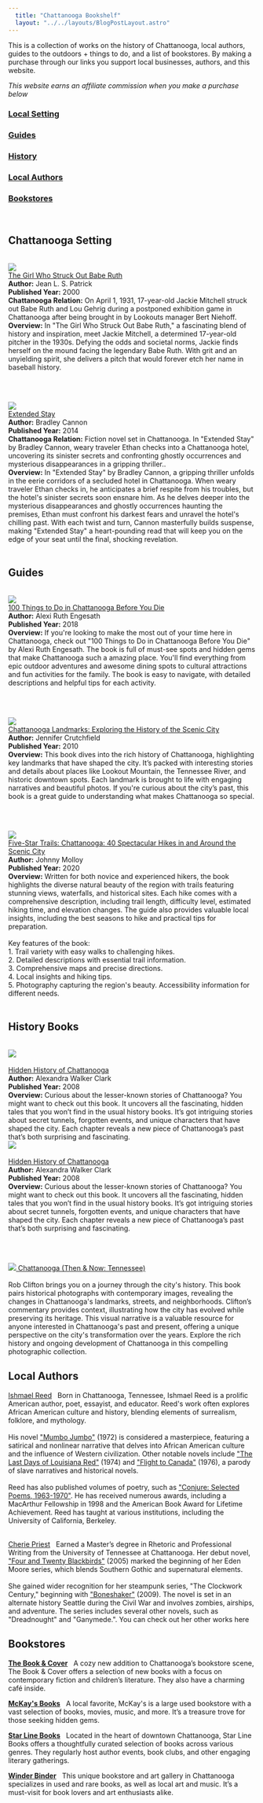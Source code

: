 ```yaml
---
  title: "Chattanooga Bookshelf"
  layout: "../../layouts/BlogPostLayout.astro"
---
```



This is a collection of works on the history of Chattanooga, local authors, guides to the outdoors + things to do, and a list of bookstores. By making a purchase through our links you support local businesses, authors, and this website.

*This website earns an affiliate commission when you make a purchase below*

<div class="flex justify-evenly flex-wrap mb-1 bookstore-nav-wrapper">
  <h3 class="bookstore-h3"><a href="#setting">Local Setting</a></h4>
  <h3 class="bookstore-h3"><a href="#guides">Guides</a></h4>
  <h3 class="bookstore-h3"><a href="#history">History</a></h4>
  <h3 class="bookstore-h3"><a href="#authors"> Local Authors</a></h4>
  <h3 class="bookstore-h3"><a href="#bookstores">Bookstores</a></h4>
</div>

<br>
<h2 class="bookstore-h2" id="setting">Chattanooga Setting</h2>

<br>
<div class="book-img-title mb-1">
  <a href="https://amzn.to/4aQqDin" target="_blank">
    <img src="/images/bookshelf_giftshop/chattanooga/babe_ruth.jpg" class="book-size">
  </a>
</div>
<div class="mb-0p5">
  <a href="https://amzn.to/4aQqDin" target="_blank">The Girl Who Struck Out Babe Ruth</a>
</div>
<div class="mb-0p2">
  <b>Author:</b> Jean L. S. Patrick <span></span>
</div>
<div class="mb-0p2">
  <b>Published Year:</b> 2000<span></span>
</div>
<div class="mb-0p2">
  <b>Chattanooga Relation:</b> On April 1, 1931, 17-year-old Jackie Mitchell struck out Babe Ruth and Lou Gehrig during a postponed exhibition game in Chattanooga after being brought in by Lookouts manager Bert Niehoff. <span></span>
</div>
<div class="mb-0p2">
  <b>Overview:</b> In "The Girl Who Struck Out Babe Ruth," a fascinating blend of history and inspiration, meet Jackie Mitchell, a determined 17-year-old pitcher in the 1930s. Defying the odds and societal norms, Jackie finds herself on the mound facing the legendary Babe Ruth. With grit and an unyielding spirit, she delivers a pitch that would forever etch her name in baseball history. <span></span>
</div>

<br><br>
<div class="book-img-title mb-1">
  <a href="https://amzn.to/4cAlegy" target="_blank">
    <img src="/images/bookshelf_giftshop/chattanooga/extended_stay.jpg" class="book-size">
  </a>
</div>
<div class="mb-0p5">
  <a href="https://amzn.to/4cAlegy" target="_blank">Extended Stay</a>
</div>
<div class="mb-0p2">
  <b>Author:</b> Bradley Cannon<span></span>
</div>
<div class="mb-0p2">
  <b>Published Year:</b> 2014<span></span>
</div>
<div class="mb-0p2">
  <b>Chattanooga Relation:</b> Fiction novel set in Chattanooga. In "Extended Stay" by Bradley Cannon, weary traveler Ethan checks into a Chattanooga hotel, uncovering its sinister secrets and confronting ghostly occurrences and mysterious disappearances in a gripping thriller.. <span></span>
</div>
<div class="mb-0p2">
  <b>Overview:</b> In "Extended Stay" by Bradley Cannon, a gripping thriller unfolds in the eerie corridors of a secluded hotel in Chattanooga. When weary traveler Ethan checks in, he anticipates a brief respite from his troubles, but the hotel's sinister secrets soon ensnare him. As he delves deeper into the mysterious disappearances and ghostly occurrences haunting the premises, Ethan must confront his darkest fears and unravel the hotel's chilling past. With each twist and turn, Cannon masterfully builds suspense, making "Extended Stay" a heart-pounding read that will keep you on the edge of your seat until the final, shocking revelation. <span></span>
</div>


<br>
<h2 class="bookstore-h2 mt-3" id="guides">Guides</h2>
<br>
<div class="book-img-title mb-1">
  <a href="https://amzn.to/3XdDO9U" target="_blank">
    <img src="/images/bookshelf_giftshop/chattanooga/100_things_chatt.jpg" class="book-size mr-2p5">
  </a>
</div>
<div class="mb-0p5">
  <a href="https://amzn.to/3XdDO9U" target="_blank">100 Things to Do in Chattanooga Before You Die</a>
</div>
<div class="mb-0p2">
  <b>Author:</b> Alexi Ruth Engesath<span></span>
</div>
<div class="mb-0p2">
  <b>Published Year:</b> 2018<span></span>
</div>
<div class="mb-0p2">
  <b>Overview:</b> If you're looking to make the most out of your time here in Chattanooga, check out "100 Things to Do in Chattanooga Before You Die" by Alexi Ruth Engesath. The book is full of must-see spots and hidden gems that make Chattanooga such a amazing place. You'll find everything from epic outdoor adventures and awesome dining spots to cultural attractions and fun activities for the family. The book is easy to navigate, with detailed descriptions and helpful  tips for each activity. 
</div>

<br><br>

<div class="book-img-title mb-1">
  <a href="https://amzn.to/4c7KASG" target="_blank">
    <img src="/images/bookshelf_giftshop/chattanooga/landmarks.jpg" class="book-size mr-2p5">
  </a>
</div>
<div class="mb-0p5">
  <a href="https://amzn.to/4c7KASG" target="_blank">Chattanooga Landmarks: Exploring the History of the Scenic City</a>
</div>
<div class="mb-0p2">
  <b>Author:</b> Jennifer Crutchfield<span></span>
</div>
<div class="mb-0p2">
  <b>Published Year:</b> 2010<span></span>
</div>
<div class="mb-0p2">
  <b>Overview:</b> This book dives into the rich history of Chattanooga, highlighting key landmarks that have shaped the city. It’s packed with interesting stories and details about places like Lookout Mountain, the Tennessee River, and historic downtown spots. Each landmark is brought to life with engaging narratives and beautiful photos. If you're curious about the city’s past, this book is a great guide to understanding what makes Chattanooga so special.
</div>

<br><br>

<div class="book-img-title mb-1">
  <a href="https://amzn.to/45hUajY" target="_blank">
    <img src="/images/bookshelf_giftshop/chattanooga/five_star_trails_chatt.jpg" class="book-size mr-2p5">
  </a>
</div>
<div class="mb-0p5">
  <a href="https://amzn.to/45hUajY" target="_blank">Five-Star Trails: Chattanooga: 40 Spectacular Hikes in and Around the Scenic City</a>
</div>
<div class="mb-0p2">
  <b>Author:</b> Johnny Molloy<span></span>
</div>
<div class="mb-0p2">
  <b>Published Year:</b> 2020<span></span>
</div>
<div class="mb-0p2">
  <b>Overview:</b> Written for both novice and experienced hikers, the book highlights the diverse natural beauty of the region with trails featuring stunning views, waterfalls, and historical sites. Each hike comes with a comprehensive description, including trail length, difficulty level, estimated hiking time, and elevation changes. The guide also provides valuable local insights, including the best seasons to hike and practical tips for preparation.
<br><br>
Key features of the book:
<br>
1. Trail variety with easy walks to challenging hikes.
<br>
2. Detailed descriptions with essential trail information.
<br>
3. Comprehensive maps and precise directions.
<br>
4. Local insights and hiking tips.
<br>
5. Photography capturing the region's beauty.
Accessibility information for different needs.
<br><br>
</div>


<h2 class="bookstore-h2" id="history">History Books</h2>
<br>

<div class="book-img-title">
  <a href="https://amzn.to/3x723vN" target="_blank">
    <img src="/images/bookshelf_giftshop/chattanooga/hidden_history.jpg" class="book-size mr-2p5">
  </a>
</div>
<br>
<div class="mb-0p5">
 <a href="https://amzn.to/3x723vN" target="_blank">Hidden History of Chattanooga</a>
</div>
<div class="mb-0p2">
  <b>Author:</b>  Alexandra Walker Clark<span></span>
</div>
<div class="mb-0p2">
  <b>Published Year:</b> 2008<span></span>
</div>
<div class="mb-0p2">
  <b>Overview:</b> Curious about the lesser-known stories of Chattanooga? You might want to check out this book. It uncovers all the fascinating, hidden tales that you won’t find in the usual history books. It’s got intriguing stories about secret tunnels, forgotten events, and unique characters that have shaped the city. Each chapter reveals a new piece of Chattanooga’s past that’s both surprising and fascinating.
</div>

<div class="book-img-title">
  <a href="https://amzn.to/3x723vN" target="_blank">
    <img src="/images/bookshelf_giftshop/chattanooga/hidden_history.jpg" class="book-size mr-2p5">
  </a>
</div>
<br>
<div class="mb-0p5">
 <a href="https://amzn.to/3x723vN" target="_blank">Hidden History of Chattanooga</a>
</div>
<div class="mb-0p2">
  <b>Author:</b>  Alexandra Walker Clark<span></span>
</div>
<div class="mb-0p2">
  <b>Published Year:</b> 2008<span></span>
</div>
<div class="mb-0p2">
  <b>Overview:</b> Curious about the lesser-known stories of Chattanooga? You might want to check out this book. It uncovers all the fascinating, hidden tales that you won’t find in the usual history books. It’s got intriguing stories about secret tunnels, forgotten events, and unique characters that have shaped the city. Each chapter reveals a new piece of Chattanooga’s past that’s both surprising and fascinating.
</div>





<br><br>
<div class="book-img-title">
  <a href="https://amzn.to/3KxPQmZ" target="_blank">
    <img src="/images/bookshelf_giftshop/chattanooga/then_and_now.jpg" class="book-size mr-2p5">
    <a href="https://amzn.to/3KxPQmZ" target="_blank">Chattanooga (Then & Now: Tennessee)</a>
  </a>
</div>
<br>
Rob Clifton brings you on a journey through the city's history. This book pairs historical photographs with contemporary images, revealing the changes in Chattanooga's landmarks, streets, and neighborhoods. Clifton’s commentary provides context, illustrating how the city has evolved while preserving its heritage. This visual narrative is a valuable resource for anyone interested in Chattanooga's past and present, offering a unique perspective on the city's transformation over the years. Explore the rich history and ongoing development of Chattanooga in this compelling photographic collection.

<h2 class="bookstore-h2" id="authors">Local Authors</h2>

<a href="https://en.wikipedia.org/wiki/Ishmael_Reed" target="_blank">Ishmael Reed</a> &nbsp; Born in Chattanooga, Tennessee, Ishmael Reed is a prolific American author, poet, essayist, and educator. Reed's work often explores African American culture and history, blending elements of surrealism, folklore, and mythology.
<br><br>
His novel  <a target="_blank" href="https://amzn.to/4bRvilA">"Mumbo Jumbo"</a> (1972) is considered a masterpiece, featuring a satirical and nonlinear narrative that delves into African American culture and the influence of Western civilization. Other notable novels include <a target="_blank" href="https://amzn.to/4ccfBF1">"The Last Days of Louisiana Red"</a> (1974) and <a target="_blank" href="https://amzn.to/3KuSkCy">"Flight to Canada"</a> (1976), a parody of slave narratives and historical novels.
<br><br>
Reed has also published volumes of poetry, such as <a target="_blank" href="https://amzn.to/4bQsQeQ">"Conjure: Selected Poems, 1963-1970"</a>. He has received numerous awards, including a MacArthur Fellowship in 1998 and the American Book Award for Lifetime Achievement. Reed has taught at various institutions, including the University of California, Berkeley.
<br><br>

<a href="https://en.wikipedia.org/wiki/Cherie_Priest" target="_blank">Cherie Priest</a> &nbsp; Earned a Master’s degree in Rhetoric and Professional Writing from the University of Tennessee at Chattanooga. Her debut novel, <a target="_blank" href="https://amzn.to/3Kz9qPM">"Four and Twenty Blackbirds"</a> (2005) marked the beginning of her Eden Moore series, which blends Southern Gothic and supernatural elements. 
<br><br>
She gained wider recognition for her steampunk series, "The Clockwork Century," beginning with <a href="https://amzn.to/3wWp84p" target="_blank">"Boneshaker"</a> (2009). The novel is set in an alternate history Seattle during the Civil War and involves zombies, airships, and adventure. The series includes several other novels, such as "Dreadnought" and "Ganymede.". You can check out her other works here

<h2 class="bookstore-h2" id="bookstores">Bookstores</h2>

<a href="https://www.thebookandcover.com/" target="_blank">**The Book & Cover**</a> &nbsp; A cozy new addition to Chattanooga’s bookstore scene, The Book & Cover offers a selection of new books with a focus on contemporary fiction and children’s literature. They also have a charming café inside.

<a href="https://starlinebooks.indielite.org/" target="_blank">**McKay's Books**</a> &nbsp; A local favorite, McKay's is a large used bookstore with a vast selection of books, movies, music, and more. It’s a treasure trove for those seeking hidden gems.

<a href="https://starlinebooks.indielite.org/" target="_blank">**Star Line Books**</a> &nbsp; Located in the heart of downtown Chattanooga, Star Line Books offers a thoughtfully curated selection of books across various genres. They regularly host author events, book clubs, and other engaging literary gatherings.

<a href="https://shopwinderbinder.com/" target="_blank">**Winder Binder**</a> &nbsp; This unique bookstore and art gallery in Chattanooga specializes in used and rare books, as well as local art and music. It’s a must-visit for book lovers and art enthusiasts alike.